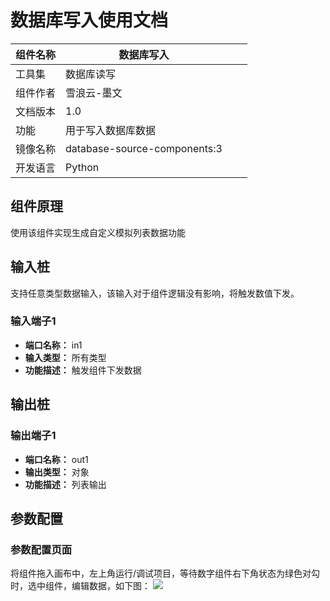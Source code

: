 # 数据库写入使用文档
| 组件名称 | 数据库写入 |  |  |
| --- | --- | --- | --- |
| 工具集 | 数据库读写 |  |  |
| 组件作者 | 雪浪云-墨文 |  |  |
| 文档版本 | 1.0 |  |  |
| 功能 | 用于写入数据库数据 |  |  |
| 镜像名称 | database-source-components:3 |  |  |
| 开发语言 | Python |  |  |

## 组件原理
使用该组件实现生成自定义模拟列表数据功能

## 输入桩
支持任意类型数据输入，该输入对于组件逻辑没有影响，将触发数值下发。

### 输入端子1

- **端口名称：** in1
- **输入类型：** 所有类型
- **功能描述：** 触发组件下发数据

## 输出桩

### 输出端子1

- **端口名称：** out1
- **输出类型：** 对象
- **功能描述：** 列表输出

## 参数配置
### 参数配置页面
将组件拖入画布中，左上角运行/调试项目，等待数字组件右下角状态为绿色对勾时，选中组件，编辑数据，如下图：
![](./img/%E5%88%97%E8%A1%A8.png)
